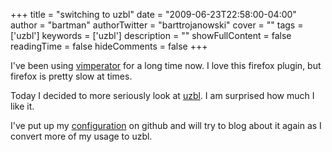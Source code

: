 +++
title = "switching to uzbl"
date = "2009-06-23T22:58:00-04:00"
author = "bartman"
authorTwitter = "barttrojanowski"
cover = ""
tags = ['uzbl']
keywords = ['uzbl']
description = ""
showFullContent = false
readingTime = false
hideComments = false
+++

I've been using [vimperator](http://vimperator.org/trac/wiki/Vimperator) for a long time now.  I love this firefox plugin, but firefox is pretty slow at times.



Today I decided to more seriously look at [uzbl](http://www.uzbl.org/).  I am surprised how much I like it.



I've put up my [configuration](http://github.com/bartman/dot-uzbl/tree/master) on github and will try to blog about it again as I convert more of my usage to uzbl.
